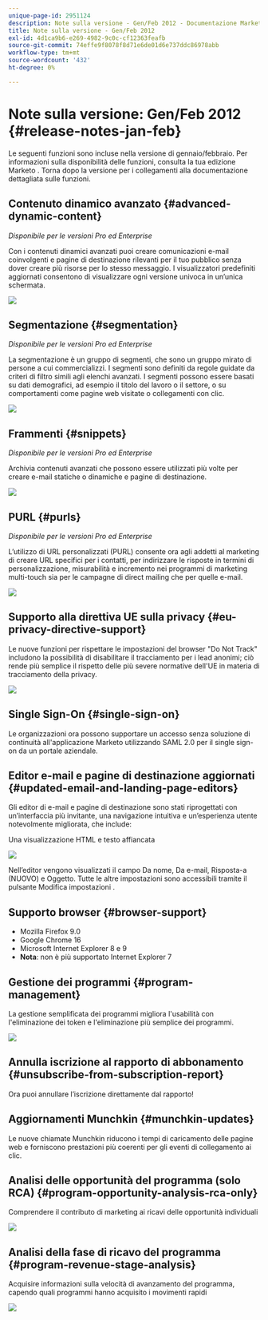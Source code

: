 ```yaml
---
unique-page-id: 2951124
description: Note sulla versione - Gen/Feb 2012 - Documentazione Marketo - Documentazione del prodotto
title: Note sulla versione - Gen/Feb 2012
exl-id: 4d1ca9b6-e269-4982-9c0c-cf12363feafb
source-git-commit: 74effe9f8078f8d71e6de01d6e737ddc86978abb
workflow-type: tm+mt
source-wordcount: '432'
ht-degree: 0%

---
```


# Note sulla versione: Gen/Feb 2012 {#release-notes-jan-feb}

Le seguenti funzioni sono incluse nella versione di gennaio/febbraio. Per informazioni sulla disponibilità delle funzioni, consulta la tua edizione Marketo . Torna dopo la versione per i collegamenti alla documentazione dettagliata sulle funzioni.

## Contenuto dinamico avanzato {#advanced-dynamic-content}

_Disponibile per le versioni Pro ed Enterprise_

Con i contenuti dinamici avanzati puoi creare comunicazioni e-mail coinvolgenti e pagine di destinazione rilevanti per il tuo pubblico senza dover creare più risorse per lo stesso messaggio. I visualizzatori predefiniti aggiornati consentono di visualizzare ogni versione univoca in un’unica schermata.

![](assets/image2014-9-23-9-3a50-3a27.png)

## Segmentazione  {#segmentation}

_Disponibile per le versioni Pro ed Enterprise_

La segmentazione è un gruppo di segmenti, che sono un gruppo mirato di persone a cui commercializzi. I segmenti sono definiti da regole guidate da criteri di filtro simili agli elenchi avanzati. I segmenti possono essere basati su dati demografici, ad esempio il titolo del lavoro o il settore, o su comportamenti come pagine web visitate o collegamenti con clic.

![](assets/image2014-9-23-9-3a50-3a42.png)

## Frammenti {#snippets}

_Disponibile per le versioni Pro ed Enterprise_

Archivia contenuti avanzati che possono essere utilizzati più volte per creare e-mail statiche o dinamiche e pagine di destinazione.

![](assets/image2014-9-23-9-3a50-3a58.png)

## PURL {#purls}

_Disponibile per le versioni Pro ed Enterprise_

L’utilizzo di URL personalizzati (PURL) consente ora agli addetti al marketing di creare URL specifici per i contatti, per indirizzare le risposte in termini di personalizzazione, misurabilità e incremento nei programmi di marketing multi-touch sia per le campagne di direct mailing che per quelle e-mail.

![](assets/image2014-9-23-9-3a51-3a11.png)

## Supporto alla direttiva UE sulla privacy {#eu-privacy-directive-support}

Le nuove funzioni per rispettare le impostazioni del browser &quot;Do Not Track&quot; includono la possibilità di disabilitare il tracciamento per i lead anonimi; ciò rende più semplice il rispetto delle più severe normative dell&#39;UE in materia di tracciamento della privacy.

![](assets/image2014-9-23-9-3a51-3a32.png)

## Single Sign-On {#single-sign-on}

Le organizzazioni ora possono supportare un accesso senza soluzione di continuità all&#39;applicazione Marketo utilizzando SAML 2.0 per il single sign-on da un portale aziendale.

## Editor e-mail e pagine di destinazione aggiornati {#updated-email-and-landing-page-editors}

Gli editor di e-mail e pagine di destinazione sono stati riprogettati con un’interfaccia più invitante, una navigazione intuitiva e un’esperienza utente notevolmente migliorata, che include:

Una visualizzazione HTML e testo affiancata

![](assets/image2014-9-23-9-3a51-3a54.png)

Nell’editor vengono visualizzati il campo Da nome, Da e-mail, Risposta-a (NUOVO) e Oggetto. Tutte le altre impostazioni sono accessibili tramite il pulsante Modifica impostazioni .

## Supporto browser {#browser-support}

* Mozilla Firefox 9.0
* Google Chrome 16
* Microsoft Internet Explorer 8 e 9
* **Nota**: non è più supportato Internet Explorer 7

## Gestione dei programmi {#program-management}

La gestione semplificata dei programmi migliora l&#39;usabilità con l&#39;eliminazione dei token e l&#39;eliminazione più semplice dei programmi.

![](assets/image2014-9-23-9-3a52-3a11.png)

## Annulla iscrizione al rapporto di abbonamento {#unsubscribe-from-subscription-report}

Ora puoi annullare l’iscrizione direttamente dal rapporto!

## Aggiornamenti Munchkin {#munchkin-updates}

Le nuove chiamate Munchkin riducono i tempi di caricamento delle pagine web e forniscono prestazioni più coerenti per gli eventi di collegamento ai clic.

## Analisi delle opportunità del programma (solo RCA) {#program-opportunity-analysis-rca-only}

Comprendere il contributo di marketing ai ricavi delle opportunità individuali

![](assets/image2014-9-23-9-3a52-3a30.png)

## Analisi della fase di ricavo del programma {#program-revenue-stage-analysis}

Acquisire informazioni sulla velocità di avanzamento del programma, capendo quali programmi hanno acquisito i movimenti rapidi

![](assets/image2014-9-23-9-3a52-3a47.png)
